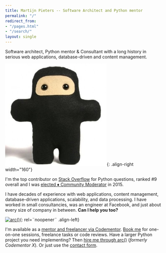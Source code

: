 ```yaml
---
title: Martijn Pieters -- Software Architect and Python mentor
permalink: "/"
redirect_from:
- "/pages.html"
- "/search/"
layout: single
---
```


Software architect, Python mentor & Consultant with a long history in serious web applications, database-driven and content management.

![Wee Ninja plush by Shawnimals](/assets/images/ninja_avatar.jpg){: .align-right width="160"}

I'm the top contributor on [Stack Overflow](https://stackoverflow.com/users/100297) for Python questions, ranked #9 overall and I was [elected ♦ Community Moderator](https://meta.stackoverflow.com/q/291017/100297) in 2015. 

I have decades of experience with web applications, content management, database-driven applications, scalability, and data processing. I have worked in small consultancies, was an engineer at Facebook, and just about every size of company in between. **Can I help you too?**

[![arc()](https://assets.codementor.io/cmx-dev-badge.svg)](https://arc.dev/developer/apply?referral=mjpieters-1vw2ujpf3q){: rel=¨noopener¨ .align-left}

I'm available as a [mentor and freelancer via Codementor](https://www.codementor.io/mjpieters). [Book me](https://hire.codementor.io?referral=mjpieters-1vw2ujpf3q) for one-on-one sessions, freelance tasks or code reviews. Have a larger Python project you need implementing? Then [hire me through arc()](https://arc.dev/developer/apply?referral=mjpieters-1vw2ujpf3q) (*formerly Codementor X*). Or just use the [contact form](/contact/).
